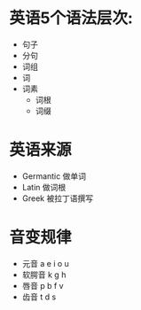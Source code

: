 # 英语5个语法层次:
* 句子
* 分句
* 词组
* 词
* 词素
  * 词根
  * 词缀
  
  
# 英语来源
* Germantic 做单词
* Latin 做词根
* Greek 被拉丁语撰写


# 音变规律
* 元音 a e i o u
* 软腭音 k g h
* 唇音 p b f v
* 齿音 t d s 
  

